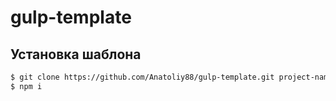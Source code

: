 # gulp-template
## Установка шаблона

``` sh
$ git clone https://github.com/Anatoliy88/gulp-template.git project-name && cd project-name
$ npm i
```
